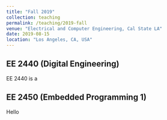 ```yaml
---
title: "Fall 2019"
collection: teaching
permalink: /teaching/2019-fall
venue: "Electrical and Computer Engineering, Cal State LA"
date: 2019-08-15
location: "Los Angeles, CA, USA"
---
```


## EE 2440 (Digital Engineering)

EE 2440 is a 

## EE 2450 (Embedded Programming 1)

Hello